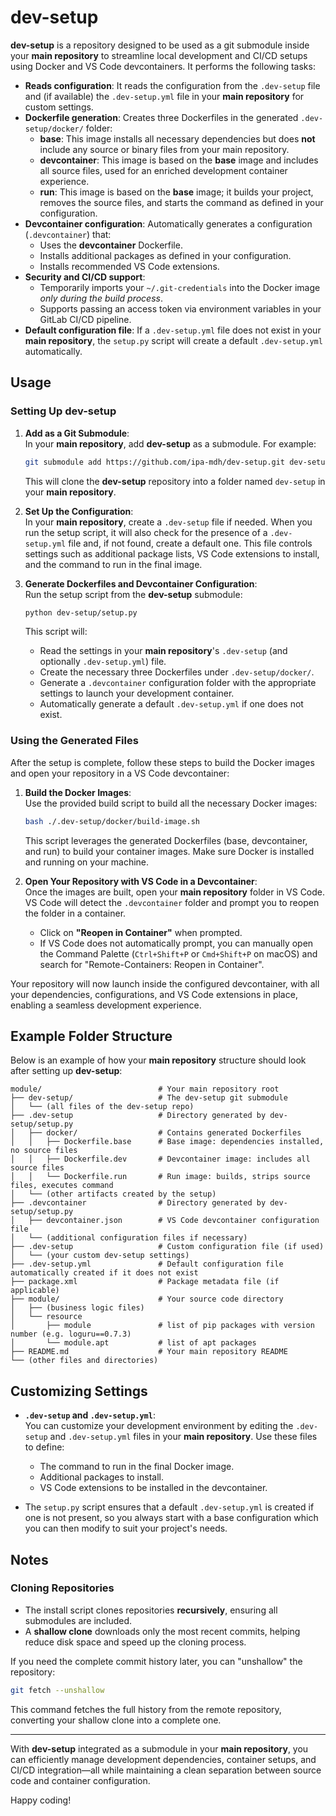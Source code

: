 # dev-setup

**dev-setup** is a repository designed to be used as a git submodule inside your **main repository** to streamline local development and CI/CD setups using Docker and VS Code devcontainers. It performs the following tasks:

- **Reads configuration**: It reads the configuration from the `.dev-setup` file and (if available) the `.dev-setup.yml` file in your **main repository** for custom settings.
- **Dockerfile generation**: Creates three Dockerfiles in the generated `.dev-setup/docker/` folder:
  - **base**: This image installs all necessary dependencies but does **not** include any source or binary files from your main repository.
  - **devcontainer**: This image is based on the **base** image and includes all source files, used for an enriched development container experience.
  - **run**: This image is based on the **base** image; it builds your project, removes the source files, and starts the command as defined in your configuration.
- **Devcontainer configuration**: Automatically generates a configuration (`.devcontainer`) that:
  - Uses the **devcontainer** Dockerfile.
  - Installs additional packages as defined in your configuration.
  - Installs recommended VS Code extensions.
- **Security and CI/CD support**:
  - Temporarily imports your `~/.git-credentials` into the Docker image _only during the build process_.
  - Supports passing an access token via environment variables in your GitLab CI/CD pipeline.
- **Default configuration file**: If a `.dev-setup.yml` file does not exist in your **main repository**, the `setup.py` script will create a default `.dev-setup.yml` automatically.

## Usage

### Setting Up dev-setup

1. **Add as a Git Submodule**:  
   In your **main repository**, add **dev-setup** as a submodule. For example:
   ```bash
   git submodule add https://github.com/ipa-mdh/dev-setup.git dev-setup
   ```
   This will clone the **dev-setup** repository into a folder named `dev-setup` in your **main repository**.

2. **Set Up the Configuration**:  
   In your **main repository**, create a `.dev-setup` file if needed. When you run the setup script, it will also check for the presence of a `.dev-setup.yml` file and, if not found, create a default one. This file controls settings such as additional package lists, VS Code extensions to install, and the command to run in the final image.

3. **Generate Dockerfiles and Devcontainer Configuration**:  
   Run the setup script from the **dev-setup** submodule:
   ```bash
   python dev-setup/setup.py
   ```
   This script will:
   - Read the settings in your **main repository**'s `.dev-setup` (and optionally `.dev-setup.yml`) file.
   - Create the necessary three Dockerfiles under `.dev-setup/docker/`.
   - Generate a `.devcontainer` configuration folder with the appropriate settings to launch your development container.
   - Automatically generate a default `.dev-setup.yml` if one does not exist.

### Using the Generated Files

After the setup is complete, follow these steps to build the Docker images and open your repository in a VS Code devcontainer:

1. **Build the Docker Images**:  
   Use the provided build script to build all the necessary Docker images:
   ```bash
   bash ./.dev-setup/docker/build-image.sh
   ```
   This script leverages the generated Dockerfiles (base, devcontainer, and run) to build your container images. Make sure Docker is installed and running on your machine.

2. **Open Your Repository with VS Code in a Devcontainer**:  
   Once the images are built, open your **main repository** folder in VS Code. VS Code will detect the `.devcontainer` folder and prompt you to reopen the folder in a container.  
   - Click on **"Reopen in Container"** when prompted.  
   - If VS Code does not automatically prompt, you can manually open the Command Palette (`Ctrl+Shift+P` or `Cmd+Shift+P` on macOS) and search for "Remote-Containers: Reopen in Container".

Your repository will now launch inside the configured devcontainer, with all your dependencies, configurations, and VS Code extensions in place, enabling a seamless development experience.

## Example Folder Structure

Below is an example of how your **main repository** structure should look after setting up **dev-setup**:

```
module/                          # Your main repository root
├── dev-setup/                   # The dev-setup git submodule
│   └── (all files of the dev-setup repo)
├── .dev-setup                   # Directory generated by dev-setup/setup.py
│   ├── docker/                  # Contains generated Dockerfiles
│   │   ├── Dockerfile.base      # Base image: dependencies installed, no source files
│   │   ├── Dockerfile.dev       # Devcontainer image: includes all source files
│   │   └── Dockerfile.run       # Run image: builds, strips source files, executes command
│   └── (other artifacts created by the setup)
├── .devcontainer                # Directory generated by dev-setup/setup.py
│   ├── devcontainer.json        # VS Code devcontainer configuration file
│   └── (additional configuration files if necessary)
├── .dev-setup                   # Custom configuration file (if used)
│   └── (your custom dev-setup settings)
├── .dev-setup.yml               # Default configuration file automatically created if it does not exist
├── package.xml                  # Package metadata file (if applicable)
├── module/                      # Your source code directory
│   ├── (business logic files)
│   └── resource
│       ├── module               # list of pip packages with version number (e.g. loguru==0.7.3)
│       └── module.apt           # list of apt packages
├── README.md                    # Your main repository README
└── (other files and directories)
```

## Customizing Settings

- **`.dev-setup` and `.dev-setup.yml`**:  
  You can customize your development environment by editing the `.dev-setup` and `.dev-setup.yml` files in your **main repository**. Use these files to define:
  - The command to run in the final Docker image.
  - Additional packages to install.
  - VS Code extensions to be installed in the devcontainer.
  
- The `setup.py` script ensures that a default `.dev-setup.yml` is created if one is not present, so you always start with a base configuration which you can then modify to suit your project's needs.

## Notes

### Cloning Repositories

- The install script clones repositories **recursively**, ensuring all submodules are included.
- A **shallow clone** downloads only the most recent commits, helping reduce disk space and speed up the cloning process.

If you need the complete commit history later, you can "unshallow" the repository:

```bash
git fetch --unshallow
```

This command fetches the full history from the remote repository, converting your shallow clone into a complete one.

---

With **dev-setup** integrated as a submodule in your **main repository**, you can efficiently manage development dependencies, container setups, and CI/CD integration—all while maintaining a clean separation between source code and container configuration.

Happy coding!